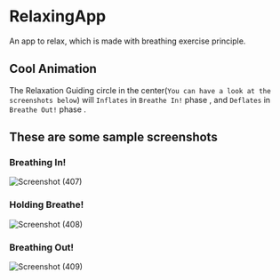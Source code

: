 # RelaxingApp
An app to relax, which is made with breathing exercise principle.

## Cool Animation
The Relaxation Guiding circle in the center(`You can have a look at the screenshots below`) will `Inflates` in `Breathe In!` phase , and `Deflates` in  `Breathe Out!` phase .

## These are some sample screenshots

### Breathing In!
![Screenshot (407)](https://user-images.githubusercontent.com/54594146/87548967-d821ab00-c6ca-11ea-8da9-c288f78d6489.png)
### Holding Breathe!
![Screenshot (408)](https://user-images.githubusercontent.com/54594146/87548993-dd7ef580-c6ca-11ea-8c41-0804e7fd3030.png)
### Breathing Out!
![Screenshot (409)](https://user-images.githubusercontent.com/54594146/87549024-e7085d80-c6ca-11ea-836b-401a5a70d80a.png)
